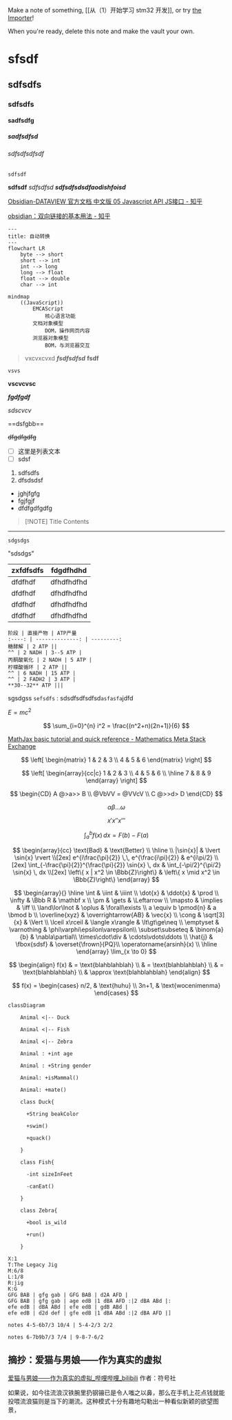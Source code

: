 
Make a note of something, [[从（1）开始学习 stm32 开发]], or try [the Importer](https://help.obsidian.md/Plugins/Importer)!

When you're ready, delete this note and make the vault your own.

# sfsdf

## sdfsdfs

### sdfsdfs

#### sadfsdfg

##### sadfsdfsd

###### sdfsdfsdfsdf

`sdfsdf`

**sdfsdf** *sdfsdfsd* ***sdfsdfsdsdfaodishfoisd***

[Obsidian-DATAVIEW 官方文档 中文版 05 Javascript API JS接口 - 知乎](https://zhuanlan.zhihu.com/p/508434025)

[obsidian：双向链接的基本用法 - 知乎](https://zhuanlan.zhihu.com/p/499417467)

```mermaid
---
title: 自动转换
--- 
flowchart LR
	byte --> short
	short --> int
	int --> long
	long --> float
	float --> double
	char --> int
```

```mermaid
mindmap
	((JavaScript))
		EMCAScript
			核心语言功能
		文档对象模型
			DOM，操作网页内容
		浏览器对象模型
			BOM，与浏览器交互
```

> vxcvxcvxd
> ***fsdfsdfsd***
> **fsdf**

`vsvs`

**vscvcvsc**

***fgdfgdf***

*sdscvcv*

==dsfgbb==

~~dfgdfgdfg~~

 - [ ] 这里是列表文本
 - [ ] sdsf

1. sdfsdfs
2. dfsdsdsf

- jghjfgfg
- fgjfgjf
- dfdfgdfgdfg


> [!NOTE] Title
> Contents


---

```
sdgsdgs
```

"sdsdgs"

| zxfdfsdfs | fdgdfhdhd  |
|:--------- | ---------- |
| dfdfhdf   | dfhdfhdfhd |
| dfdfhdf   | dfhdfhdfhd |
| dfdfhdf   | dfhdfhdfhd |
| dfdfhdf   | dfhdfhdfhd |

```tx
阶段 | 直接产物 | ATP产量
:----: | --------------: | ---------:
糖酵解 | 2 ATP ||
^^ | 2 NADH | 3--5 ATP |
丙酮酸氧化 | 2 NADH | 5 ATP |
柠檬酸循环 | 2 ATP ||
^^ | 6 NADH | 15 ATP |
^^ | 2 FADH2 | 3 ATP |
**30--32** ATP |||
```




sgsdgss `sefsdfs`
: sdsdfsdfsdfsd`asfasfa`jdfd

$E=mc^2$

$$
\sum_{i=0}^{n} i^2 = \frac{(n^2+n)(2n+1)}{6}
$$

[MathJax basic tutorial and quick reference - Mathematics Meta Stack Exchange](https://math.meta.stackexchange.com/questions/5020/mathjax-basic-tutorial-and-quick-reference)

$$
\left[
\begin{matrix}
1 & 2 & 3 \\
4 & 5 & 6
\end{matrix}
\right]
$$

$$
\left[
\begin{array}{cc|c}
1 & 2 & 3 \\
4 & 5 & 6 \\
\hline
7 & 8 & 9
\end{array}
\right]
$$

$$
\begin{CD}
A @>a>> B \\
@VbVV  = @VVcV \\
C @>>d> D
\end{CD}
$$

$$
\alpha\beta\dots\omega
$$

$$
x'x''x'''
$$

$$
\int_a^b f(x) \,dx = F(b) - F(a)
$$

$$
\begin{array}{cc}
\text{Bad} & \text{Better} \\
\hline \\
|\sin{x}| & \lvert \sin{x} \rvert \\[2ex]
e^{i\frac{\pi}{2}} \,\, e^{\frac{i\pi}{2}} & e^{i\pi/2} \\[2ex]
\int_{-\frac{\pi}{2}}^{\frac{\pi}{2}} \sin{x} \, dx & \int_{-\pi/2}^{\pi/2} \sin{x} \, dx \\[2ex]
\left\{ x | x^2 \in \Bbb{Z}\right\}
& \left\{ x \mid x^2 \in \Bbb{Z}\right\}
\end{array}
$$

$$
\begin{array}{}
\hline
\int & \iint & \iiint \\
\dot{x} & \ddot{x} & \prod \\
\infty & \Bbb R & \mathbf x \\
\pm & \gets & \Leftarrow \\
\mapsto & \implies & \iff \\
\land\lor\lnot & \oplus & \forall\exists \\
a \equiv b \pmod{n} & a \bmod b \\
\overline{xyz} & \overrightarrow{AB} & \vec{x} \\
\cong & \sqrt[3]{x} & \Vert \\
\lceil x\rceil & \langle x\rangle & \lt\gt\ge\neq \\
\emptyset & \varnothing & \phi\varphi\epsilon\varepsilon\\
\subset\subseteq & \binom{a}{b} & \nabla\partial\\
\times\cdot\div & \cdots\vdots\ddots \\
\hat{j} & \fbox{sdsf} & \overset{\frown}{PQ}\\
\operatorname{arsinh}(x) \\
\hline
\end{array}
\lim_{x \to 0}
$$

$$
\begin{align}
f(x) & = \text{blahblahblah} \\
& = \text{blahblahblah} \\
& = \text{blahblahblah} \\
& \approx \text{blahblahblah}
\end{align}
$$

$$
f(x) = 
\begin{cases}
n/2, & \text{huhu} \\
3n+1, & \text{wocenimenma} 
\end{cases}
$$

```mermaid
classDiagram

    Animal <|-- Duck

    Animal <|-- Fish

    Animal <|-- Zebra

    Animal : +int age

    Animal : +String gender

    Animal: +isMammal()

    Animal: +mate()

    class Duck{

      +String beakColor

      +swim()

      +quack()

    }

    class Fish{

      -int sizeInFeet

      -canEat()

    }

    class Zebra{

      +bool is_wild

      +run()

    }
```

```music-abc
X:1
T:The Legacy Jig
M:6/8
L:1/8
R:jig
K:G
GFG BAB | gfg gab | GFG BAB | d2A AFD |
GFG BAB | gfg gab | age edB |1 dBA AFD :|2 dBA ABd |:
efe edB | dBA ABd | efe edB | gdB ABd |
efe edB | d2d def | gfe edB |1 dBA ABd :|2 dBA AFD |]
```

```quicktab
notes 4-5-6b7/3 10/4 | 5-4-2/3 2/2

notes 6-7b9b7/3 7/4 | 9-8-7-6/2
```

 

## 摘抄：爱猫与男娘——作为真实的虚拟

[爱猫与男娘——作为真实的虚拟_哔哩哔哩_bilibili](https://www.bilibili.com/video/BV1Ef421i7EC/?spm_id_from=333.788.recommend_more_video.8&vd_source=7a774f3cabca1af30bf72e095164a42b) 作者：符号社

如果说，如今往流浪汉铁腕里扔钢镚已是令人嗤之以鼻，那么在手机上花点钱就能投喂流浪猫则是当下的潮流。这种模式十分有趣地勾勒出一种看似新颖的欲望图景，

